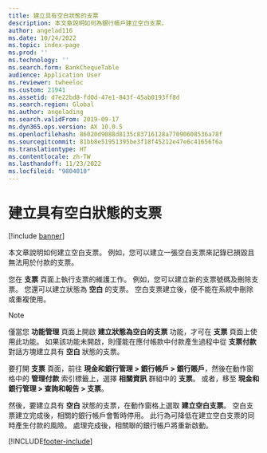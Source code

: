 ```yaml
---
title: 建立具有空白狀態的支票
description: 本文章說明如何為銀行帳戶建立空白支票。
author: angelad116
ms.date: 10/24/2022
ms.topic: index-page
ms.prod: ''
ms.technology: ''
ms.search.form: BankChequeTable
audience: Application User
ms.reviewer: twheeloc
ms.custom: 21941
ms.assetid: d7e22bd8-fd0d-47e1-843f-45ab0193ff8d
ms.search.region: Global
ms.author: angelading
ms.search.validFrom: 2019-09-17
ms.dyn365.ops.version: AX 10.0.5
ms.openlocfilehash: 86020d9088d8135c83716128a77090608536a78f
ms.sourcegitcommit: 81bb8e51951395be3f18f45212e47e6c41656f6a
ms.translationtype: HT
ms.contentlocale: zh-TW
ms.lasthandoff: 11/23/2022
ms.locfileid: "9804010"
---
```

# <a name="create-checks-that-have-blank-status"></a>建立具有空白狀態的支票

[!include [banner](../includes/banner.md)]

本文章說明如何建立空白支票。 例如，您可以建立一張空白支票來記錄已損毀且無法用於付款的支票。

您在 **支票** 頁面上執行支票的維護工作。 例如，您可以建立新的支票號碼及刪除支票。 您還可以建立狀態為 **空白** 的支票。 空白支票建立後，便不能在系統中刪除或重複使用。

> [!NOTE]
> 僅當您 **功能管理** 頁面上開啟 **建立狀態為空白的支票** 功能，才可在 **支票** 頁面上使用此功能。 如果該功能未開啟，則僅能在應付帳款中付款產生過程中從 **支票付款** 對話方塊建立具有 **空白** 狀態的支票。

要打開 **支票** 頁面，前往 **現金和銀行管理 \> 銀行帳戶 \> 銀行賬戶**，然後在動作窗格中的 **管理付款** 索引標籤上，選擇 **相關資訊** 群組中的 **支票**。 或者，移至 **現金和銀行管理 \> 查詢和報告 \> 支票**。

然後，要建立具有 **空白** 狀態的支票，在動作窗格上選取 **建立空白支票**。 空白支票建立完成後，相關的銀行帳戶會暫時停用。 此行為可降低在建立空白支票的同時產生付款的風險。 處理完成後，相關聯的銀行帳戶將重新啟動。


[!INCLUDE[footer-include](../../includes/footer-banner.md)]
